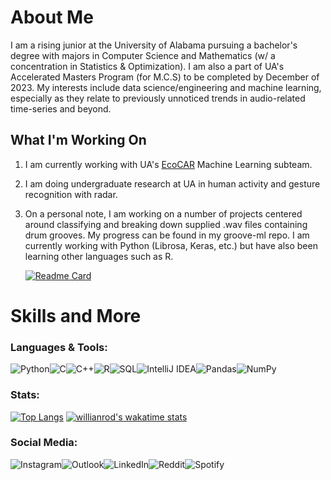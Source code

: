 # About Me
I am a rising junior at the University of Alabama pursuing a bachelor's degree with majors in Computer Science and Mathematics (w/ a concentration in Statistics & Optimization). I am also a part of UA's Accelerated Masters Program (for M.C.S) to be completed by December of 2023. My interests include data science/engineering and machine learning, especially as they relate to previously unnoticed trends in audio-related time-series and beyond. 

## What I'm Working On

 1. I am currently working with UA's [EcoCAR](https://avtcseries.org/ecocar-mobility-challenge/) Machine Learning subteam.
 2. I am doing undergraduate research at UA in human activity and gesture recognition with radar.
 3. On a personal note, I am working on a number of projects centered around classifying and breaking down supplied .wav files containing drum grooves. My progress can be found in my groove-ml repo. I am currently working with Python (Librosa, Keras, etc.) but have also been learning other languages such as R.
 
	 [![Readme Card](https://github-readme-stats.vercel.app/api/pin/?username=rgparker1689&repo=groove-ml)](https://github.com/rgparker1689/groove-ml)


# Skills and More
### Languages & Tools:
![Python](https://img.shields.io/badge/python-%2314354C.svg?style=for-the-badge&logo=python&logoColor=white)![C](https://img.shields.io/badge/C-%2300599C.svg?style=for-the-badge&logo=c&logoColor=white)![C++](https://img.shields.io/badge/c++-%2300599C.svg?style=for-the-badge&logo=c%2B%2B&logoColor=white)![R](https://img.shields.io/badge/r-%23276DC3.svg?style=for-the-badge&logo=r&logoColor=white)![SQL](https://img.shields.io/badge/mysql-%23276DC3.svg?style=for-the-badge&logo=mySQL&logoColor=white)![IntelliJ IDEA](https://img.shields.io/badge/jupyter-FF0000.svg?style=for-the-badge&logo=jupyter&logoColor=white)![Pandas](https://img.shields.io/badge/pandas-%23150458.svg?style=for-the-badge&logo=pandas&logoColor=white)![NumPy](https://img.shields.io/badge/numpy-%23013243.svg?style=for-the-badge&logo=numpy&logoColor=white)
### Stats:
[![Top Langs](https://github-readme-stats.vercel.app/api/top-langs/?username=rgparker1689&hide=Makefile&layout=compact&title_color=990000)](https://github.com/rgparker1689)
[![willianrod's wakatime stats](https://github-readme-stats.vercel.app/api/wakatime?username=rgparker1689&layout=compact&title_color=990000)](https://github.com/anuraghazra/github-readme-stats)

### Social Media:
![Instagram](https://img.shields.io/badge/rgparker1689-%23E4405F.svg?style=for-the-badge&logo=Instagram&logoColor=white)![Outlook](https://img.shields.io/badge/rgparker@crimson.ua.edu-0078D4?style=for-the-badge&logo=microsoft-outlook&logoColor=white)![LinkedIn](https://img.shields.io/badge/rileygparker-%230077B5.svg?style=for-the-badge&logo=linkedin&logoColor=white)![Reddit](https://img.shields.io/badge/u/TySpeedy-FF4500?style=for-the-badge&logo=reddit&logoColor=white)![Spotify](https://img.shields.io/badge/Riley_Parker-1ED760?style=for-the-badge&logo=spotify&logoColor=white)
